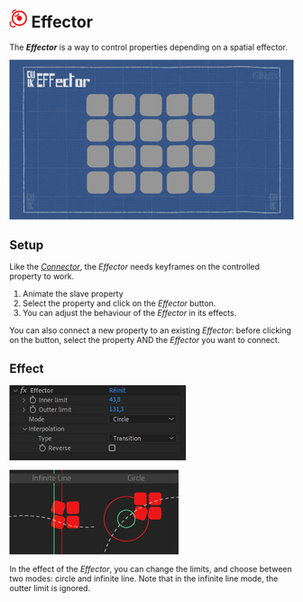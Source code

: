 # ![effector Icon](img/duik-icons/automation/effector-icon-r.png) Effector

The ***Effector*** is a way to control properties depending on a spatial effector.

![Effector GIF](img/examples//effector.gif)

## Setup

Like the [*Connector*](connector.md), the *Effector* needs keyframes on the controlled property to work.

1. Animate the slave property
2. Select the property and click on the *Effector* button.
3. You can adjust the behaviour of the *Effector* in its effects.

You can also connect a new property to an existing *Effector*: before clicking on the button, select the property AND the *Effector* you want to connect.

## Effect

![](img/duik-screenshots/S-Rigging/S-Rigging-Automations/Effector-effects.PNG) 
 
![](img/duik-screenshots/S-Rigging/S-Rigging-Automations/infiniteline-example.png)![](img/duik-screenshots/S-Rigging/S-Rigging-Automations/circle-example.png)


In the effect of the *Effector*, you can change the limits, and choose between two modes: circle and infinite line.
Note that in the infinite line mode, the outter limit is ignored.
